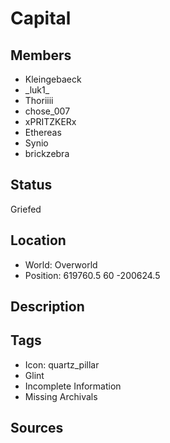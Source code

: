 # Capital

## Members
- Kleingebaeck
- \_luk1\_
- Thoriiii
- chose_007
- xPRITZKERx
- Ethereas
- Synio
- brickzebra

## Status
Griefed

## Location
- World: Overworld
- Position: 619760.5 60 -200624.5

## Description

## Tags
- Icon: quartz_pillar
- Glint
- Incomplete Information
- Missing Archivals

## Sources
